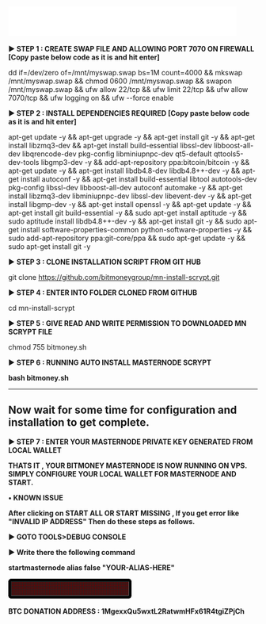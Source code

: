 ![bitmoney](bitmoney.gif)

<b>► STEP 1 : CREATE SWAP FILE AND ALLOWING PORT 7070 ON FIREWALL [Copy paste below code as it is and hit enter]</b>

dd if=/dev/zero of=/mnt/myswap.swap bs=1M count=4000 && mkswap /mnt/myswap.swap && chmod 0600 /mnt/myswap.swap && swapon /mnt/myswap.swap && ufw allow 22/tcp && ufw limit 22/tcp && ufw allow 7070/tcp && ufw logging on && ufw --force enable

<b>► STEP 2 : INSTALL DEPENDENCIES REQUIRED [Copy paste below code as it is and hit enter]</b>

apt-get update -y && apt-get upgrade -y && apt-get install git -y && apt-get install libzmq3-dev && apt-get install build-essential libssl-dev libboost-all-dev libqrencode-dev pkg-config libminiupnpc-dev qt5-default qttools5-dev-tools libgmp3-dev -y && add-apt-repository ppa:bitcoin/bitcoin -y && apt-get update -y && apt-get install libdb4.8-dev libdb4.8++-dev -y && apt-get install autoconf -y && apt-get install build-essential libtool autotools-dev pkg-config libssl-dev libboost-all-dev autoconf automake -y && apt-get install libzmq3-dev libminiupnpc-dev libssl-dev libevent-dev -y && apt-get install libgmp-dev -y && apt-get install openssl -y && apt-get update -y && apt-get install git build-essential -y && sudo apt-get install aptitude -y && sudo aptitude install libdb4.8++-dev -y && apt-get install git -y && sudo apt-get install software-properties-common python-software-properties -y && sudo add-apt-repository ppa:git-core/ppa && sudo apt-get update -y && sudo apt-get install git -y 

► <b>STEP 3 : CLONE INSTALLATION SCRIPT FROM GIT HUB</b>

git clone https://github.com/bitmoneygroup/mn-install-scrypt.git

► <b>STEP 4 : ENTER INTO FOLDER CLONED FROM GITHUB</b>

cd mn-install-scrypt

► <b>STEP 5 : GIVE READ AND WRITE PERMISSION TO DOWNLOADED MN SCRYPT FILE</b>
  
chmod 755 bitmoney.sh

► <b>STEP 6 : RUNNING AUTO INSTALL MASTERNODE SCRYPT<b/>
  
bash bitmoney.sh

-----------------------------------------------------------------------------------------------------------------------------------
Now wait for some time for configuration and installation to get complete.
-----------------------------------------------------------------------------------------------------------------------------------

► <b>STEP 7 : ENTER YOUR MASTERNODE PRIVATE KEY GENERATED FROM LOCAL WALLET</b>

THATS IT , YOUR BITMONEY MASTERNODE IS NOW RUNNING ON VPS. SIMPLY CONFIGURE YOUR LOCAL WALLET FOR MASTERNODE AND START.

<b>• KNOWN ISSUE</b>

After clicking on START ALL OR START MISSING , If you get error like "INVALID IP ADDRESS" Then do these steps as follows.

► GOTO TOOLS>DEBUG CONSOLE

► Write there the following command 

startmasternode alias false "YOUR-ALIAS-HERE"


![bitmoney](bitmoney2.gif)

<b> BTC DONATION ADDRESS : 1MgexxQu5wxtL2RatwmHFx61R4tgiZPjCh</b>



